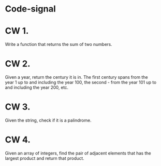 # Code-signal

# CW 1.

Write a function that returns the sum of two numbers.

# CW 2.

Given a year, return the century it is in. The first century spans from the year 1 up to and including the year 100, the second - from the year 101 up to and including the year 200, etc.

# CW 3.

Given the string, check if it is a palindrome.

# CW 4.

Given an array of integers, find the pair of adjacent elements that has the largest product and return that product.
